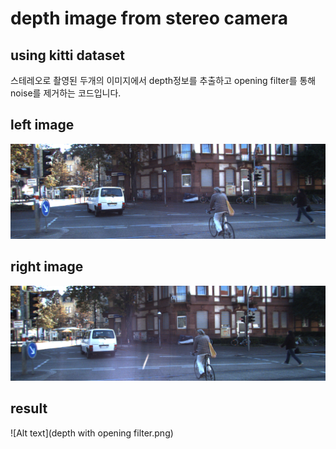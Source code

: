 depth image from stereo camera
===============================
using kitti dataset
-------------------

스테레오로 촬영된 두개의 이미지에서 depth정보를 추출하고
opening filter를 통해 noise를 제거하는 코드입니다.

left image
----------
![Alt text](left.png)

right image
-----------
![Alt text](right.png)

result
------
![Alt text](depth with opening filter.png)
